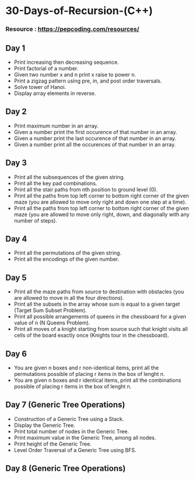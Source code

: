 # 30-Days-of-Recursion-(C++)
### Resource : https://pepcoding.com/resources/
## Day 1
- Print increasing then decreasing sequence.
- Print factorial of a number.
- Given two number x and n print x raise to power n.
- Print a zigzag pattern using pre, in, and post order traversals.
- Solve tower of Hanoi.
- Display array elements in reverse.
## Day 2
- Print maximum number in an array.
- Given a number print the first occurence of that number in an array.
- Given a number print the last occurence of that number in an array.
- Given a number print all the occurences of that number in an array.
## Day 3
- Print all the subsequences of the given string.
- Print all the key pad combinations.
- Print all the stair paths from nth position to ground level (0).
- Print all the paths from top left corner to bottom right corner of the given maze (you are allowed to move only right and down one step at a time).
- Print all the paths from top left corner to bottom right corner of the given maze (you are allowed to move only right, down, and diagonally with any number of steps).
## Day 4
- Print all the permutations of the given string.
- Print all the encodings of the given number.
## Day 5
- Print all the maze paths from source to destination with obstacles (you are allowed to move in all the four directions).
- Print all the subsets in the array whose sum is equal to a given target (Target Sum Subset Problem).
- Print all possible arrangements of queens in the chessboard for a given value of n (N Queens Problem).
- Print all moves of a knight starting from source such that knight visits all cells of the board exactly once (Knights tour in the chessboard).
## Day 6
- You are given n boxes and r non-identical items, print all the permutations possible of placing r items in the box of lenght n.
- You are given n boxes and r identical items, print all the combinations possible of placing r items in the box of lenght n.
## Day 7 (Generic Tree Operations)
- Construction of a Generic Tree using a Stack.
- Display the Generic Tree.
- Print total number of nodes in the Generic Tree.
- Print maximum value in the Generic Tree, among all nodes.
- Print height of the Generic Tree.
- Level Order Traversal of a Generic Tree using BFS.
## Day 8 (Generic Tree Operations)

